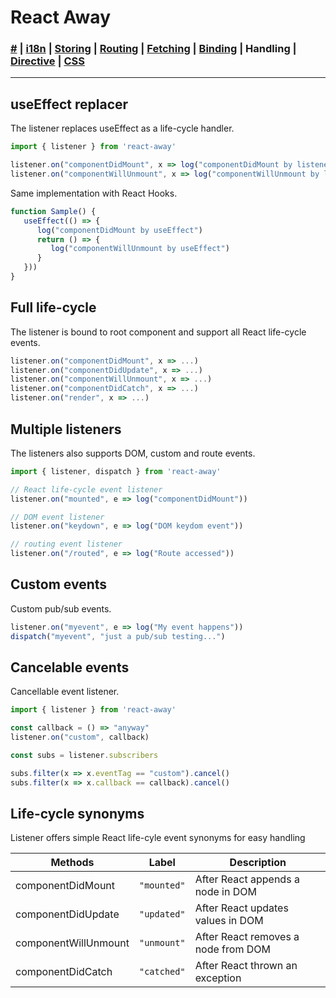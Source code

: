# React Away

### [#](./index.md) | [i18n](./global.md) | [Storing](./storer.html) | [Routing](./router.md) | [Fetching](./syncer.md) | [Binding](./binder.md) | **Handling** | [Directive](./proper.md) | [CSS](./styler.md)

<hr />

## useEffect replacer

The listener replaces useEffect as a life-cycle handler.

````js
import { listener } from 'react-away'

listener.on("componentDidMount", x => log("componentDidMount by listener"))
listener.on("componentWillUnmount", x => log("componentWillUnmount by listener"))
````

Same implementation with React Hooks.

````js
function Sample() {
   useEffect(() => {
      log("componentDidMount by useEffect")
      return () => {
         log("componentWillUnmount by useEffect")
      }
   }))
}
````

## Full life-cycle

The listener is bound to root component and support all React life-cycle events.

````js
listener.on("componentDidMount", x => ...)
listener.on("componentDidUpdate", x => ...)
listener.on("componentWillUnmount", x => ...)
listener.on("componentDidCatch", x => ...)
listener.on("render", x => ...)
````

## Multiple listeners

The listeners also supports DOM, custom and route events.

````js
import { listener, dispatch } from 'react-away'

// React life-cycle event listener
listener.on("mounted", e => log("componentDidMount"))

// DOM event listener
listener.on("keydown", e => log("DOM keydom event"))

// routing event listener
listener.on("/routed", e => log("Route accessed"))
````

## Custom events

Custom pub/sub events.

````js
listener.on("myevent", e => log("My event happens"))
dispatch("myevent", "just a pub/sub testing...")
````

## Cancelable events

Cancellable event listener.

````js
import { listener } from 'react-away'

const callback = () => "anyway"
listener.on("custom", callback)

const subs = listener.subscribers

subs.filter(x => x.eventTag == "custom").cancel()
subs.filter(x => x.callback == callback).cancel()
````

## Life-cycle synonyms

Listener offers simple React life-cyle event synonyms for easy handling

| Methods              | Label     | Description                          |
| -------------------- | --------- | ------------------------------------ |
| componentDidMount    | ```"mounted"``` | After React appends a node in DOM     |
| componentDidUpdate   | ```"updated"``` | After React updates values in DOM     |
| componentWillUnmount | ```"unmount"``` | After React removes a node from DOM |
| componentDidCatch    | ```"catched"``` | After React thrown an exception       |